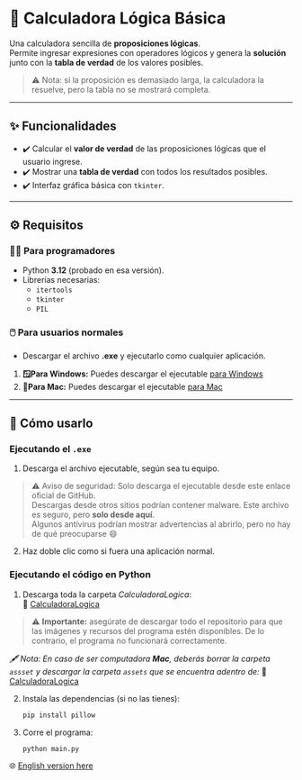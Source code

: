 # 🧮 Calculadora Lógica Básica

Una calculadora sencilla de **proposiciones lógicas**.  
Permite ingresar expresiones con operadores lógicos y genera la **solución** junto con la **tabla de verdad** de los valores posibles.  

> ⚠️ Nota: si la proposición es demasiado larga, la calculadora la resuelve, pero la tabla no se mostrará completa.

---

## ✨ Funcionalidades
- ✔️ Calcular el **valor de verdad** de las proposiciones lógicas que el usuario ingrese.  
- ✔️ Mostrar una **tabla de verdad** con todos los resultados posibles.  
- ✔️ Interfaz gráfica básica con `tkinter`.  

---

## ⚙️ Requisitos

### 👩‍💻 Para programadores
- Python **3.12** (probado en esa versión).  
- Librerías necesarias:
  - `itertools`
  - `tkinter`
  - `PIL`  

### 🖱️ Para usuarios normales
- Descargar el archivo **.exe** y ejecutarlo como cualquier aplicación.
1. **🪟Para Windows:**
  Puedes descargar el ejecutable [para Windows](https://github.com/AravidEz/Logic-Calculator/releases/download/calculadora/CalculadoraLogica.exe)
2. **🍎Para Mac:**
   Puedes descargar el ejecutable [para Mac](https://github.com/AravidEz/Logic-Calculator/releases/download/mac/CalculadoraLogica)
---

## 🚀 Cómo usarlo

### Ejecutando el `.exe`
1. Descarga el archivo ejecutable, según sea tu equipo.
> ⚠️ Aviso de seguridad: Solo descarga el ejecutable desde este enlace oficial de GitHub.  
> Descargas desde otros sitios podrían contener malware. Este archivo es seguro, pero **solo desde aquí**.  
> Algunos antivirus podrían mostrar advertencias al abrirlo, pero no hay de qué preocuparse 😄
  
2. Haz doble clic como si fuera una aplicación normal.  

### Ejecutando el código en Python
1. Descarga toda la carpeta *CalculadoraLogica*:  
📂 [CalculadoraLogica](https://github.com/AravidEz/Logic-Calculator/tree/main/CalculadoraLogica)

> ⚠️ **Importante:** asegúrate de descargar todo el repositorio para que las imágenes y recursos del programa estén disponibles. De lo contrario, el programa no funcionará correctamente.

*🖋️ Nota: En caso de ser computadora **Mac**, deberás borrar la carpeta `assset` y descargar la carpeta `assets` que se encuentra adentro de:* 📂 [CalculadoraLogica](https://github.com/AravidEz/Logic-Calculator/tree/main/CalculadoraLogica)

2. Instala las dependencias (si no las tienes):
   ```bash
   pip install pillow
3. Corre el programa:
   ```bash
   python main.py

🌐 [English version here](./README_EN.md)
